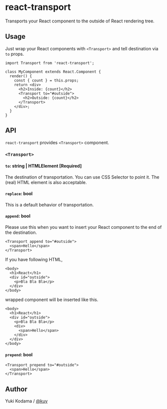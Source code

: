 # react-transport

Transports your React component to the outside of React rendering tree.


## Usage

Just wrap your React components with `<Transport>` and tell destination via `to` props.

```
import Transport from 'react-transport';

class MyComponent extends React.Component {
  render() {
    const { count } = this.props;
    return <div>
      <h2>Inside: {count}</h2>
      <Transport to="#outside">
        <h2>Outside: {count}</h2>
      </Transport>
    </div>;
  }
}
```


## API

`react-transport` provides `<Transport>` component.

### `<Transport>`

#### `to`: string | HTMLElement [Required]

The destination of transportation. You can use CSS Selector to point it.
The (real) HTML element is also acceptable.

#### `replace`: bool

This is a default behavior of transportation.

#### `append`: bool

Please use this when you want to insert your React component to the end of the destination.

```
<Transport append to="#outside">
  <span>Hello</span>
</Transport>
```

If you have following HTML,

```
<body>
  <h1>React</h1>
  <div id="outside">
    <p>Bla Bla Bla</p>
  </div>
</body>
```

wrapped component will be inserted like this.

```
<body>
  <h1>React</h1>
  <div id="outside">
    <p>Bla Bla Bla</p>
    <div>
      <span>Hello</span>
    </div>
  </div>
</body>
```


#### `prepend`: bool

```
<Transport prepend to="#outside">
  <span>Hello</span>
</Transport>
```


## Author

Yuki Kodama / [@kuy](https://twitter.com/kuy)
